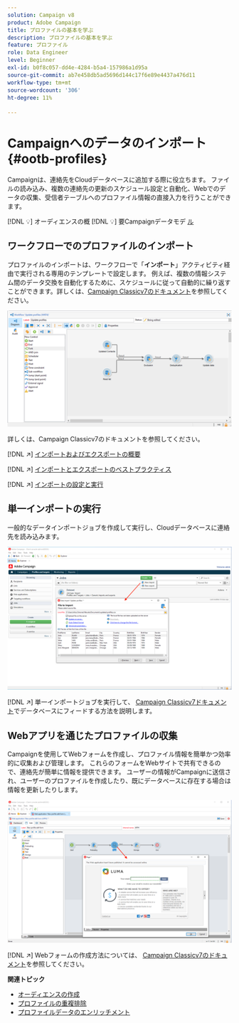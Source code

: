 ```yaml
---
solution: Campaign v8
product: Adobe Campaign
title: プロファイルの基本を学ぶ
description: プロファイルの基本を学ぶ
feature: プロファイル
role: Data Engineer
level: Beginner
exl-id: b0f8c057-dd4e-4284-b5a4-157986a1d95a
source-git-commit: ab7e458db5ad5696d144c17f6e89e4437a476d11
workflow-type: tm+mt
source-wordcount: '306'
ht-degree: 11%

---
```


# Campaignへのデータのインポート{#ootb-profiles}

Campaignは、連絡先をCloudデータベースに追加する際に役立ちます。 ファイルの読み込み、複数の連絡先の更新のスケジュール設定と自動化、Webでのデータの収集、受信者テーブルへのプロファイル情報の直接入力を行うことができます。

[!DNL :bulb:] オーディエンスの概 [](audiences.md)
[!DNL :bulb:] 要Campaignデータモデ [ル](../dev/datamodel.md)

## ワークフローでのプロファイルのインポート

プロファイルのインポートは、ワークフローで「**インポート**」アクティビティ経由で実行される専用のテンプレートで設定します。 例えば、複数の情報システム間のデータ交換を自動化するために、スケジュールに従って自動的に繰り返すことができます。詳しくは、[Campaign Classicv7のドキュメント](https://experienceleague.adobe.com/docs/campaign-classic/using/getting-started/importing-and-exporting-data/import-export-workflows.html)を参照してください。

![](assets/import-wf.png)

詳しくは、Campaign Classicv7のドキュメントを参照してください。

[!DNL :arrow_upper_right:] [インポートおよびエクスポートの概要](https://experienceleague.adobe.com/docs/campaign-classic/using/getting-started/importing-and-exporting-data/get-started-data-import-export.html)

[!DNL :arrow_upper_right:] [インポートとエクスポートのベストプラクティス](https://experienceleague.adobe.com/docs/campaign-classic/using/getting-started/importing-and-exporting-data/best-practices/import-export-best-practices.html)

[!DNL :arrow_upper_right:] [インポートの設定と実行](https://experienceleague.adobe.com/docs/campaign-classic/using/getting-started/importing-and-exporting-data/generic-imports-exports/executing-import-jobs.html)

## 単一インポートの実行

一般的なデータインポートジョブを作成して実行し、Cloudデータベースに連絡先を読み込みます。

![](assets/new-import.png)

[!DNL :arrow_upper_right:] 単一インポートジョブを実行して、 [Campaign Classicv7ドキュメント](https://experienceleague.adobe.com/docs/campaign-classic/using/getting-started/importing-and-exporting-data/generic-imports-exports/about-generic-imports-exports.html)でデータベースにフィードする方法を説明します。

## Webアプリを通じたプロファイルの収集

Campaignを使用してWebフォームを作成し、プロファイル情報を簡単かつ効率的に収集および管理します。 これらのフォームをWebサイトで共有できるので、連絡先が簡単に情報を提供できます。 ユーザーの情報がCampaignに送信され、ユーザーのプロファイルを作成したり、既にデータベースに存在する場合は情報を更新したりします。

![](assets/web-form-page.png)

[!DNL :arrow_upper_right:] Webフォームの作成方法については、 [Campaign Classicv7のドキュメント](https://experienceleague.adobe.com/docs/campaign-classic/using/designing-content/web-forms/about-web-forms.html)を参照してください。

**関連トピック**

* [オーディエンスの作成](audiences.md)
* [プロファイルの重複排除](https://experienceleague.adobe.com/docs/campaign-classic/using/automating-with-workflows/use-cases/data-management/deduplication-merge.html)
* [プロファイルデータのエンリッチメント](https://experienceleague.adobe.com/docs/campaign-classic/using/automating-with-workflows/use-cases/data-management/enriching-data.html)
